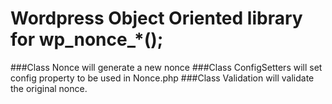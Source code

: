 # Wordpress Object Oriented library for wp_nonce_*();

###Class Nonce will generate a new nonce
###Class ConfigSetters will set config property to be used in Nonce.php
###Class Validation will validate the  original nonce.

